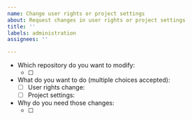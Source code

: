 ```yaml
---
name: Change user rights or project settings
about: Request changes in user rights or project settings
title: ''
labels: administration
assignees: ''

---
```


- Which repository do you want to modify:
  - [ ] <!--URL to the repository-->
- What do you want to do (multiple choices accepted):
  - [ ] User rights change: <!-- Provide the user GitHub id and the desired rights -->
  - [ ] Project settings: <!-- Provide the project settings you want to turn on -->
- Why do you need those changes:
  - [ ] <!-- Describe the reasons for theses changes -->
